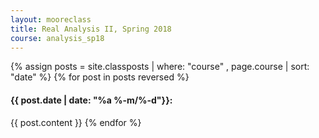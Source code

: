 ```yaml
---
layout: mooreclass
title: Real Analysis II, Spring 2018
course: analysis_sp18
---
```


{% assign posts = site.classposts | where: "course" , page.course | sort: "date" %}
{% for post in posts reversed %}
#### <a name="{{post.title}}"></a>{{ post.date | date: "%a %-m/%-d"}}:
{{ post.content }}
{% endfor %}
